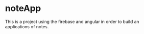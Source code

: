 # noteApp
This is a project using the firebase and angular in order to build an applications of notes.

